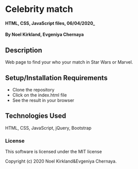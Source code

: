 # Celebrity match

#### HTML, CSS, JavaScript files, 06/04/2020_

#### By Noel Kirkland, Evgeniya Chernaya

## Description

Web page to find your who your match in Star Wars or Marvel.

## Setup/Installation Requirements

* Clone the repository 
* Click on the index.html file
* See the result in your browser

## Technologies Used

HTML, CSS, JavaScript, jQuery, Bootstrap

### License

This software is licensed under the MIT license

Copyright (c) 2020 Noel Kirkland&Evgeniya Chernaya.